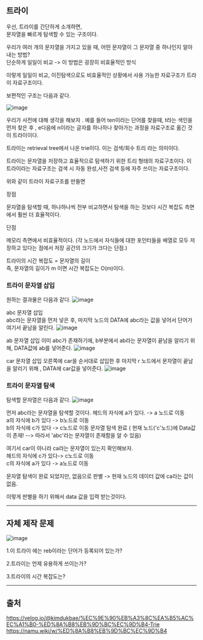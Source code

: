 ## 트라이 

우선, 트라이를 간단하게 소개하면,  
문자열을 빠르게 탐색할 수 있는 구조이다.  

우리가 여러 개의 문자열을 가지고 있을 때, 어떤 문자열이 그 문자열 중 하나인지 알아내는 방법?  
단순하게 일일이 비교  -> 이 방법은 굉장히 비효율적인 방식 

이렇게 일일이 비교, 이진탐색으로도 비효율적인 상황에서 사용 가능한 자료구조가 트라이 자료구조이다.

보편적인 구조는 다음과 같다. 

![image](https://github.com/user-attachments/assets/1d84b0b1-aeb6-4187-ac18-f307a864bcf1)


우리가 사전에 대해 생각을 해보자 .
예를 들어 ten이라는 단어를 찾을때, 
t라는 색인을 먼저 찾은 후 , e다음에 n이라는 글자를 하나하나 찾아가는 과정을 자료구조로 옮긴 것이 트라이이다.

트라이는 retrieval tree에서 나온 trie이다.
이는 검색/회수 트리 라는 의미이다.

트라이는 문자열을 저장하고 효율적으로 탐색하기 위한 트리 형태의 자료구조이다.
이 트라이라는 자료구조는 검색 시 자동 완성,사전 검색 등에 자주 쓰이는 자료구조이다.

위와 같이 트라이 자료구조를 만들면   

장점

문자열을 탐색할 때, 하나하나씩 전부 비교하면서 탐색을 하는 것보다 시간 복잡도 측면에서 훨씬 더 효율적이다.  

단점

메모리 측면에서 비효율적이다. (각 노드에서 자식들에 대한 포인터들을 배열로 모두 저장하고 있다는 점에서 저장 공간의 크기가 크다는 단점.)

트라이의 시간 복잡도 = 문자열의 길이   
즉, 문자열의 길이가 m 이면 시간 복잡도는 O(m)이다.

### 트라이 문자열 삽입

원하는 결과물은 다음과 같다.
![image](https://github.com/user-attachments/assets/f5672777-a37a-434d-91ca-742335cc8632)

abc 문자열 삽입  
abc라는 문자열을 먼저 넣은 후, 마지막 노드의 DATA에 abc라는 값을 넣어서 단어가 여기서 끝남을 알린다.
![image](https://github.com/user-attachments/assets/a29a5e5a-0607-4254-a5b3-b2604769cc24)

ab 문자열 삽입
이미 abc가 존재하기에, b부분에서 ab라는 문자열이 끝남을 알리기 위해, DATA값에 ab를 넣어준다.
![image](https://github.com/user-attachments/assets/b4ae4406-52d0-48d3-a2f9-7f1413ae2a79)

car 문자열 삽입 
오른쪽에 car을 순서대로 삽입한 후 마지막 r 노드에서 문자열이 끝남을 알리기 위해 , DATA에 car값을 넣어준다.
![image](https://github.com/user-attachments/assets/5f2eac30-cfde-4fb9-a9f2-c33acb5accb6)

### 트라이 문자열 탐색 

탐색할 문자열은 다음과 같다. 
![image](https://github.com/user-attachments/assets/872e1b34-0dac-4a19-a563-b3d0c2464828)

먼저 abc라는 문자열을 탐색할 것이다. 
헤드의 자식에 a가 있다. -> a 노드로 이동  
a의 자식에  b가 있다 -> b노드로 이동  
b의 자식에 c가 있다 -> c노드로 이동
문자열 탐색 완료 ( 현재 노드('c'노드)에 Data값이 존재! --> 따라서 'abc'라는 문자열이 존재함을 알 수 있음)

여기서 car이 아니라 ca라는 문자열이 있는지 확인해보자.  
헤드의 자식에 c가 있다-> c노드로 이동   
c의 자식에 a가 있다 -> a노드로 이동 

문자열 탐색이 완료 되었지만, 없음으로 판별 -> 현재 노드의 데이터 값에 ca라는 값이 없음.

이렇게 판별을 하기 위해서 data 값을 입력 받는것이다.



----
## 자체 제작 문제 

![image](https://github.com/user-attachments/assets/14134982-c736-409d-898f-5f66eaca0914)

1.이 트라이 에는 reb이라는 단어가 등록되어 있는가?

2.트라이는 언제 유용하게 쓰이는가?

3.트라이의 시간 복잡도는?


-----

## 출처 
https://velog.io/@kimdukbae/%EC%9E%90%EB%A3%8C%EA%B5%AC%EC%A1%B0-%ED%8A%B8%EB%9D%BC%EC%9D%B4-Trie
https://namu.wiki/w/%ED%8A%B8%EB%9D%BC%EC%9D%B4

